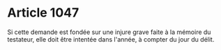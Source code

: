 # Article 1047

Si cette demande est fondée sur une injure grave faite à la mémoire du testateur, elle doit être intentée dans l'année, à compter du jour du délit.